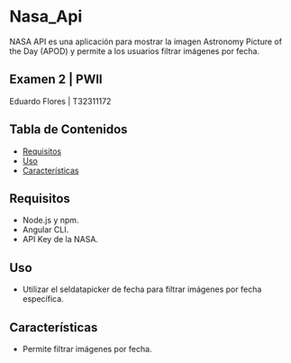 # Nasa_Api

NASA API es una aplicación para mostrar la imagen Astronomy Picture of the Day (APOD) y permite a los usuarios filtrar imágenes por fecha.

## Examen 2 | PWII

Eduardo Flores | T32311172

## Tabla de Contenidos

- [Requisitos](#requisitos)
- [Uso](#uso)
- [Características](#características)

## Requisitos

- Node.js y npm.
- Angular CLI.
- API Key de la NASA.

## Uso

- Utilizar el seldatapicker de fecha para filtrar imágenes por fecha específica.

## Características

- Permite filtrar imágenes por fecha.
